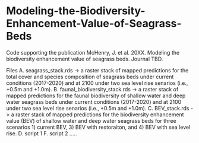 # Modeling-the-Biodiversity-Enhancement-Value-of-Seagrass-Beds

Code supporting the publication McHenry, J. et al. 20XX. Modeling the biodiversity enhancement value of seagrass beds. Journal TBD. 

Files
A. seagrass_stack.rds -> a raster stack of mapped predictions for the total cover and species composition of seagrass beds under current conditions (2017-2020) and at 2100 under two sea level rise senarios (i.e., +0.5m and +1.0m). 
B. faunal_biodiversity_stack.rds -> a raster stack of mapped predictions for the faunal biodiversity of shallow water and deep water seagrass beds under current conditions (2017-2020) and at 2100 under two sea level rise senarios (i.e., +0.5m and +1.0m). 
C. BEV_stack.rds -> a raster stack of mapped predictions for the biodiversity enhancement value (BEV) of shallow water and deep water seagrass beds for three scenarios 1) current BEV, 3) BEV with restoraiton, and 4) BEV with sea level rise. 
D. script 1
F. script 2
.....
